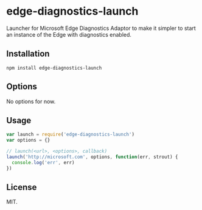 # edge-diagnostics-launch
Launcher for Microsoft Edge Diagnostics Adaptor to make it simpler to start an instance of the Edge with diagnostics enabled.

## Installation
`npm install edge-diagnostics-launch`

## Options
No options for now.

## Usage
```javascript
var launch = require('edge-diagnostics-launch')
var options = {}

// launch(<url>, <options>, callback)
launch('http://microsoft.com', options, function(err, strout) {
  console.log('err', err)
})
```

## License

MIT.
